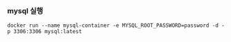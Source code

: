 ### mysql 실행
```shell
docker run --name mysql-container -e MYSQL_ROOT_PASSWORD=password -d -p 3306:3306 mysql:latest
```